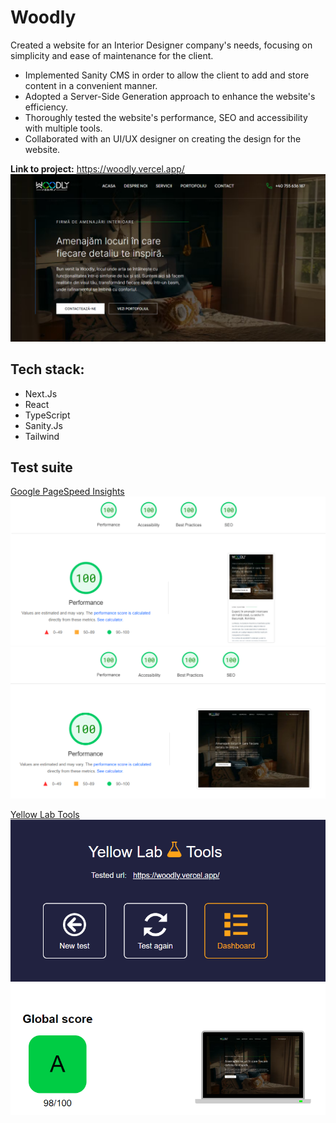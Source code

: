 # Woodly

Created a website for an Interior Designer company's needs, focusing on simplicity and ease of maintenance for the client.

<ul>
    <li>Implemented Sanity CMS in order to allow the client to add and store content in a convenient manner.</li>
    <li>Adopted a Server-Side Generation approach to enhance the website's efficiency.</li>
    <li>Thoroughly tested the website's performance, SEO and accessibility with multiple tools.</li>
    <li>Collaborated with an UI/UX designer on creating the design for the website.</li>
</ul>

**Link to project:** https://woodly.vercel.app/
![Website preview](/websitePreview.png)

## Tech stack:

<ul>
    <li>Next.Js</li>
    <li>React</li>
    <li>TypeScript</li>
    <li>Sanity.Js</li>
    <li>Tailwind</li>
</ul>

## Test suite


<a href="https://pagespeed.web.dev/analysis/https-woodly-vercel-app/frfeife53b?form_factor=mobile" target="_blank">Google PageSpeed Insights</a>
![Insights for mobile](./Insights_Mobile.webp)
![Insights for desktop](./Insights_Desktop.webp)

<a href="https://yellowlab.tools/result/graz7faqxg" target="_blank">Yellow Lab Tools</a>
![Yellow Lab Tools](./YellowLabTools.png)
